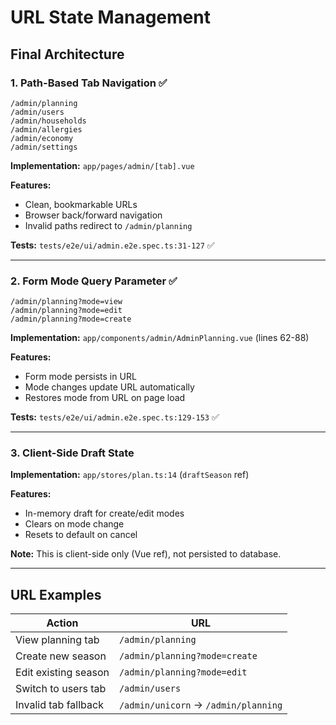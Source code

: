 # URL State Management

## Final Architecture

### 1. Path-Based Tab Navigation ✅

```
/admin/planning
/admin/users
/admin/households
/admin/allergies
/admin/economy
/admin/settings
```

**Implementation:** `app/pages/admin/[tab].vue`

**Features:**
- Clean, bookmarkable URLs
- Browser back/forward navigation
- Invalid paths redirect to `/admin/planning`

**Tests:** `tests/e2e/ui/admin.e2e.spec.ts:31-127` ✅

---

### 2. Form Mode Query Parameter ✅

```
/admin/planning?mode=view
/admin/planning?mode=edit
/admin/planning?mode=create
```

**Implementation:** `app/components/admin/AdminPlanning.vue` (lines 62-88)

**Features:**
- Form mode persists in URL
- Mode changes update URL automatically
- Restores mode from URL on page load

**Tests:** `tests/e2e/ui/admin.e2e.spec.ts:129-153` ✅

---

### 3. Client-Side Draft State

**Implementation:** `app/stores/plan.ts:14` (`draftSeason` ref)

**Features:**
- In-memory draft for create/edit modes
- Clears on mode change
- Resets to default on cancel

**Note:** This is client-side only (Vue ref), not persisted to database.

---

## URL Examples

| Action | URL |
|--------|-----|
| View planning tab | `/admin/planning` |
| Create new season | `/admin/planning?mode=create` |
| Edit existing season | `/admin/planning?mode=edit` |
| Switch to users tab | `/admin/users` |
| Invalid tab fallback | `/admin/unicorn` → `/admin/planning` |